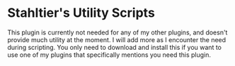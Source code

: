 # Stahltier's Utility Scripts
This plugin is currently not needed for any of my other plugins, and doesn't provide much utility at the moment.
I will add more as I encounter the need during scripting.
You only need to download and install this if you want to use one of my plugins that specifically mentions you need this plugin.
